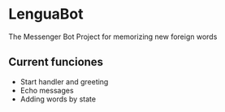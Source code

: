 # LenguaBot
The Messenger Bot Project for memorizing new foreign words

## Current funciones
- Start handler and greeting
- Echo messages
- Adding words by state

